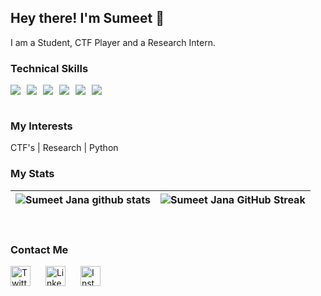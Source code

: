 ## Hey there! I'm Sumeet 👋

I am a Student, CTF Player and a Research Intern.



### Technical Skills
<div style="display:flex; gap:10px">
<img src="https://th.bing.com/th/id/OIP.JVt34lGxmm0GAGNNL_mwBgHaHa?w=197&h=197&c=7&r=0&o=5&dpr=1.3&pid=1.7"><img src="https://img.shields.io/badge/-NodeJS-black?style=flat&logo=node.js"> <img src="https://img.shields.io/badge/-MongoDB-yellow?style=flat&logo=mongoDB"><img src="https://img.shields.io/badge/JavaScript-F7DF1E?style=flat&logo=JavaScript&logoColor=white"> <img src="https://img.shields.io/badge/-Firebase-black?style=flat&logo=Firebase"> <img src="https://img.shields.io/badge/C%2B%2B-00599C?style=flat&logo=c%2B%2B&logoColor=white">
</div>
 <br />

### My Interests

CTF's | Research | Python 


### My Stats
| ![Sumeet Jana github stats](https://github-readme-stats-mc4l.vercel.app/api?username=sumeetbwu\&rank_icon=percentile&show_icons=true&theme=tokyonight&show=reviews&border_radius=8) | ![Sumeet Jana GitHub Streak](https://github-readme-streak-stats.herokuapp.com/?user=sumeetbwu&theme=tokyonight&border_radius=8) |
| -- | -- |

<br>




### Contact Me


<p>
<a href="https://twitter.com/ofcsumeet" rel="nofollow"><img alt="Twitter" src="https://github.com/tushar-daiya/tushar-daiya/assets/108505673/d413de6c-4778-4aff-90da-ac6971413124" style="width:32px" ></a>
<a href="https://www.linkedin.com/in/ofcsumeet" rel="nofollow"><img alt="LinkedIn" src="https://github.com/tushar-daiya/tushar-daiya/assets/108505673/4a3ce5ae-bb69-476d-b7b7-e1fc57456fbd" style="width:32px; margin-left:20px" ></a> 
<a href="https://instagram.com/ofcsumeet"><img alt="Instagram" src="https://github.com/tushar-daiya/tushar-daiya/assets/108505673/31ac7afd-d546-418c-abc3-ead6e1774a85" style="width:32px; margin-left:20px" ></a> 
</p>
</div>
